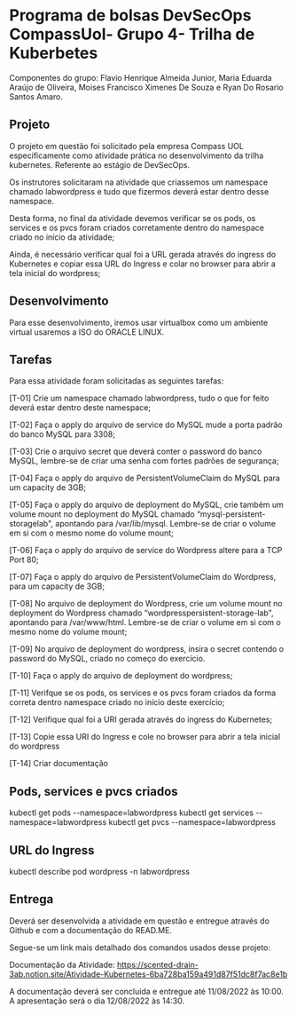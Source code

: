# Programa de bolsas DevSecOps CompassUol- Grupo 4- Trilha de Kuberbetes

Componentes do grupo: Flavio Henrique Almeida Junior, Maria Eduarda Araújo de Oliveira, Moises Francisco Ximenes De Souza e Ryan Do Rosario Santos Amaro.


## Projeto

O projeto em questão foi solicitado pela empresa Compass UOL especificamente como atividade prática no desenvolvimento da trilha kubernetes. Referente ao estágio de DevSecOps.

Os instrutores solicitaram na atividade que criassemos um namespace chamado labwordpress e tudo que fizermos deverá estar dentro desse namespace.

Desta forma, no final da atividade devemos verificar se os pods, os services e os pvcs foram criados corretamente dentro do namespace criado no início da atividade;

Ainda, é necessário verificar qual foi a URL gerada através do ingress do Kubernetes e copiar essa URL do Ingress e colar no browser para abrir a tela inicial do wordpress;


## Desenvolvimento
Para esse desenvolvimento, iremos usar virtualbox como um ambiente virtual usaremos a ISO do ORACLE LINUX.

## Tarefas
Para essa atividade foram solicitadas as seguintes tarefas:

[T-01] Crie um namespace chamado labwordpress, tudo o que for feito deverá estar dentro deste namespace;

[T-02] Faça o apply do arquivo de service do MySQL mude a porta padrão do banco MySQL para 3308;

[T-03] Crie o arquivo secret que deverá conter o password do banco MySQL, lembre-se de criar uma senha com fortes padrões de segurança;

[T-04] Faça o apply do arquivo de PersistentVolumeClaim do MySQL para um capacity de 3GB;

[T-05] Faça o apply do arquivo de deployment do MySQL, crie também um volume mount no deployment do MySQL chamado “mysql-persistent-storagelab", apontando para /var/lib/mysql. Lembre-se de criar o volume em si com o mesmo nome do volume mount;

[T-06] Faça o apply do arquivo de service do Wordpress altere para a TCP Port 80;

[T-07] Faça o apply do arquivo de PersistentVolumeClaim do Wordpress, para um capacity de 3GB;

[T-08] No arquivo de deployment do Wordpress, crie um volume mount no deployment do Wordpress chamado “wordpresspersistent-storage-lab", apontando para /var/www/html. Lembre-se de criar o volume em si com o mesmo nome do volume mount;

[T-09] No arquivo de deployment do wordpress, insira o secret contendo o password do MySQL, criado no começo do exercício.

[T-10] Faça o apply do arquivo de deployment do wordpress;

[T-11] Verifque se os pods, os services e os pvcs foram criados da forma correta dentro namespace criado no início deste exercício;

[T-12] Verifique qual foi a URI gerada através do ingress do Kubernetes;

[T-13] Copie essa URI do Ingress e cole no browser para abrir a tela inicial do wordpress

[T-14] Criar documentação


## Pods, services e pvcs criados  

kubectl get pods --namespace=labwordpress
kubectl get services --namespace=labwordpress
kubectl get pvcs --namespace=labwordpress

## URL do Ingress

kubectl describe pod wordpress -n labwordpress

## Entrega
Deverá ser desenvolvida a atividade em questão e entregue através do Github e com a documentação do READ.ME.

Segue-se um link mais detalhado dos comandos usados desse projeto:

Documentação da Atividade: https://scented-drain-3ab.notion.site/Atividade-Kubernetes-6ba728ba159a491d87f51dc8f7ac8e1b

A documentação deverá ser concluida e entregue até 11/08/2022 às 10:00.
A apresentação será o dia 12/08/2022 às 14:30. 
